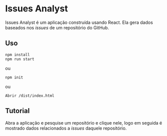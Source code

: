 # Issues Analyst
Issues Analyst é um aplicação construída usando React. Ela gera dados baseados nos *issues* de um repositório do GitHub.

## Uso
```
npm install
npm run start
```
ou
```
npm init
```
ou
```
Abrir /dist/index.html
```
## Tutorial
Abra a aplicação e pesquise um repositório e clique nele, logo em seguida é mostrado dados relacionados a *issues* daquele repositório.
